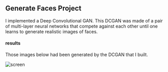 ## Generate Faces Project

I implemented a Deep Convolutional GAN. This DCGAN was made of a pair of multi-layer neural networks that compete against
each other until one learns to generate realistic images of faces.

#### results

Those images below had been generated by the DCGAN that I built.

![screen](../master/faces_generated.png)
